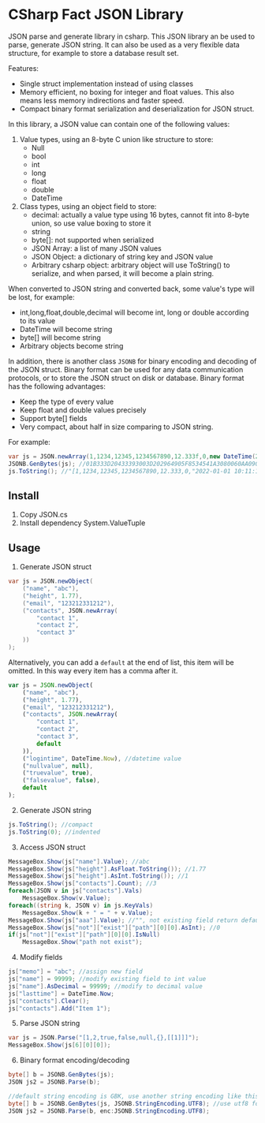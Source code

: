 # CSharp Fact JSON Library

JSON parse and generate library in csharp.
This JSON library an be used to parse, generate JSON string. It can also be used as a very flexible data structure, for example to store a database result set.

Features:
- Single struct implementation instead of using classes
- Memory efficient, no boxing for integer and float values. This also means less memory indirections and faster speed.
- Compact binary format serialization and deserialization for JSON struct.

In this library, a JSON value can contain one of the following values:
1. Value types, using an 8-byte C union like structure to store:
	- Null
	- bool
	- int
	- long
	- float
	- double
	- DateTime
2. Class types, using an object field to store:
	- decimal: actually a value type using 16 bytes, cannot fit into 8-byte union, so use value boxing to store it
	- string
	- byte[]: not supported when serialized
	- JSON Array: a list of many JSON values
	- JSON Object: a dictionary of string key and JSON value
	- Arbitrary csharp object: arbitrary object will use ToString() to serialize, and when parsed, it will become a plain string.

When converted to JSON string and converted back, some value's type will be lost, for example:
- int,long,float,double,decimal will become int, long or double according to its value
- DateTime will become string
- byte[] will become string
- Arbitrary objects become string

In addition, there is another class `JSONB` for binary encoding and decoding of the JSON struct. Binary format can be used for any data communication protocols, or to store the JSON struct on disk or database. Binary format has the following advantages:
- Keep the type of every value
- Keep float and double values precisely
- Support byte[] fields
- Very compact, about half in size comparing to JSON string.

For example:
```cs
var js = JSON.newArray(1,1234,12345,1234567890,12.333f,0,new DateTime(2022,1,1,10,11,12));
JSONB.GenBytes(js); //01B333D20433393003D202964905F8534541A3080060AA090FCDD908, 28 bytes
js.ToString(); //"[1,1234,12345,1234567890,12.333,0,"2022-01-01 10:11:12"]", 56 bytes
```

## Install
1. Copy JSON.cs
2. Install dependency System.ValueTuple

## Usage
1. Generate JSON struct
```cs
var js = JSON.newObject(
	("name", "abc"),
	("height", 1.77),
	("email", "123212331212"),
	("contacts", JSON.newArray(
		"contact 1",
		"contact 2",
		"contact 3"
	))
);
```

Alternatively, you can add a `default` at the end of list, this item will be omitted. In this way every item has a comma after it.
```js
var js = JSON.newObject(
	("name", "abc"),
	("height", 1.77),
	("email", "123212331212"),
	("contacts", JSON.newArray(
		"contact 1",
		"contact 2",
		"contact 3",
		default
	)),
	("logintime", DateTime.Now), //datetime value
	("nullvalue", null),
	("truevalue", true),
	("falsevalue", false),
	default
);
```

2. Generate JSON string
```cs
js.ToString(); //compact
js.ToString(0); //indented
```

3. Access JSON struct
```cs
MessageBox.Show(js["name"].Value); //abc
MessageBox.Show(js["height"].AsFloat.ToString()); //1.77
MessageBox.Show(js["height"].AsInt.ToString()); //1
MessageBox.Show(js["contacts"].Count); //3
foreach(JSON v in js["contacts"].Vals)
	MessageBox.Show(v.Value);
foreach((string k, JSON v) in js.KeyVals)
	MessageBox.Show(k + " = " + v.Value);
MessageBox.Show(js["aaa"].Value); //"", not existing field return default values(empty string)
MessageBox.Show(js["not"]["exist"]["path"][0][0].AsInt); //0
if(js["not"]["exist"]["path"][0][0].IsNull)
	MessageBox.Show("path not exist");
```

4. Modify fields
```cs
js["memo"] = "abc"; //assign new field
js["name"] = 99999; //modify existing field to int value
js["name"].AsDecimal = 99999; //modify to decimal value
js["lasttime"] = DateTime.Now;
js["contacts"].Clear();
js["contacts"].Add("Item 1");
```

5. Parse JSON string
```cs
var js = JSON.Parse("[1,2,true,false,null,{},[[1]]]");
MessageBox.Show(js[6][0][0]);
```

6. Binary format encoding/decoding
```cs
byte[] b = JSONB.GenBytes(js);
JSON js2 = JSONB.Parse(b);

//default string encoding is GBK, use another string encoding like this
byte[] b = JSONB.GenBytes(js, JSONB.StringEncoding.UTF8); //use utf8 for string encoding
JSON js2 = JSONB.Parse(b, enc:JSONB.StringEncoding.UTF8);
```
